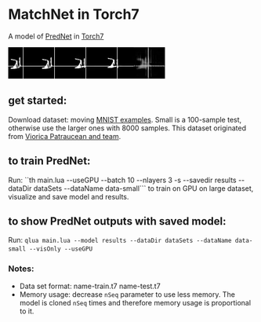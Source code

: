 # MatchNet in Torch7

A model of [PredNet](https://coxlab.github.io/prednet/) in [Torch7](http://torch.ch/)

![sample](sample.gif)

## get started:

Download dataset: moving [MNIST examples](https://www.dropbox.com/sh/fvsqod4uv7yp0dp/AAAHoHUjkXg4mW6OvV91TgaEa). Small is a 100-sample test, otherwise use the larger ones with 8000 samples. This dataset originated from [Viorica Patraucean and team](http://mi.eng.cam.ac.uk/~vp344/).

## to train PredNet:

Run: ``th main.lua --useGPU --batch 10 --nlayers 3 -s --savedir results --dataDir dataSets --dataName data-small``` to train on GPU on large dataset, visualize and save model and results.

## to show PredNet outputs with saved model:

Run: ```qlua main.lua --model results --dataDir dataSets --dataName data-small --visOnly --useGPU```

### Notes:
- Data set format: name-train.t7 name-test.t7
- Memory usage: decrease `nSeq` parameter to use less memory. The model is cloned `nSeq` times and therefore memory usage is proportional to it.
